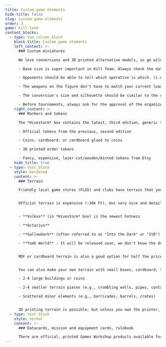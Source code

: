 ```yaml
---
title: Custom game elements
hide-title: false
slug: custom-game-elements
order: 3
game: kill-team
content_blocks:
  - type: two_column_block
    block_title: Custom game elements
    left_content: >-
      ### Custom miniatures

      We love conversions and 3D printed alternative models, so go wild! It doesn't even matter if the species are different. The important things are:

      - Base size is super important in Kill Team. Always check the datacards to see which size to use.

      - Opponents should be able to tell which operative is which. (i.e., Comms guy having a radio helps to identify him)

      - The weapons on the figure don't have to match your current loadout (WYSIWYG not needed). Just tell your opponent about your choices before the match.

      - The conversion's size and silhouette should be similar to the original model. (i.e., don't use a small grot for a space marine with a huge banner)

      - Before tournaments, always ask for the approval of the organizer. (You should be fine if overall size and base size match)
    right_content: >-
      ### Markers and tokens

      The *Hivestorm* box contains the latest, third edition, generic tokens. New team boxes contain team-specific tokens. As long as your opponent understands what they mean, you can use any similar solution:

      - Official tokens from the previous, second edition

      - Coins, cardboard, or cardboard glued to coins

      - 3D printed order tokens

      - Fancy, expensive, laser-cut/wooden/minted tokens from Etsy
    hide_title: true
  - type: text_block
    style: bordered
    content: >-
      ### Terrain

      Friendly local game stores (FLGS) and clubs have terrain that you can use. You probably have to pay a small fee, but this is your easiest and cheapest option.


      Official terrain is expensive (~30k Ft), but very nice and detailed. The community also makes map packs for these sets, so you will have "balanced and fair" layouts. The most popular ones are:


      - **Volkus** (in *Hivestorm* box) is the newest hotness

      - **Octarius**

      - **Gallowdark** (often referred to as "Into the Dark" or "ItD") - This terrain uses additional "condensed environments" rules. There were several big boxes including it with two teams. You can also get it by buying half a box of *WH40k Boarding Actions* terrain.

      - **Tomb World** - It will be released soon, we don't know the details yet, but it's going to be hot!


      MDF or cardboard terrain is also a good option for half the price (10-15k Ft) though less detailed. Check out TTCombat or Battle Systems. TTCombat's Raised District is very similar to Volkus and Orc Mega Bunker mimics Octarius.


      You can also make your own terrain with small boxes, cardboard, toy buildings, soda cans, etc. Kill Team uses much more terrain than larger-scale wargames. Detailed nooks on elements provide additional cover options. Recommended setup includes:

      - 2-4 large buildings or ruins

      - 2-4 smaller terrain pieces (e.g., crumbling walls, pipes, containers)

      - Scattered minor elements (e.g., barricades, barrels, crates)


      3D printing terrain is possible, but unless you own the printer, it will likely be as expensive as buying an official set.
  - type: text_block
    style: normal
    content: >-
      ### Datacards, mission and equipment cards, rulebook

      There are official, printed Games Workshop products available for purchase. The issue is that with quarterly balance updates, these rules and cards will have outdated information. Check the **Resources** section to find up-to-date cards to print and websites with the latest rules.
---
```

